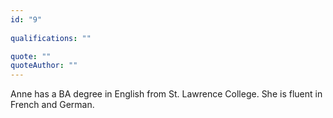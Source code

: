 ```yaml
---
id: "9"
 
qualifications: ""

quote: ""
quoteAuthor: ""
---
```


[Editing your profile]: https://github.com/SSWConsulting/People/wiki/3.-Editing-your-profile

Anne has a BA degree in English from St. Lawrence College. She is fluent in French and German.